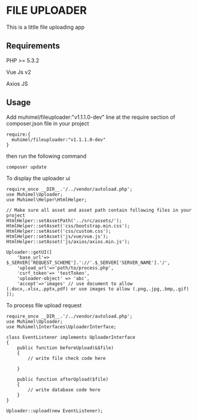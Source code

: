 # FILE UPLOADER
This is a little file uploading app
## Requirements
PHP >= 5.3.2

Vue Js v2

Axios JS

## Usage
Add muhimel/fileuploader:"v1.1.1.0-dev" line at the require section of composer.json file in your project

```
require:{
  muhimel/fileuploader:"v1.1.1.0-dev"
}
```
then run the following command 
```
composer update
```

To display the uploader ui

```
require_once __DIR__.'/../vendor/autoload.php';
use Muhimel\Uploader;
use Muhimel\Helper\HtmlHelper;

// Make sure all asset and asset path contain following files in your project 
HtmlHelper::setAssetPath('../src/assets/');
HtmlHelper::setAsset('css/bootstrap.min.css');
HtmlHelper::setAsset('css/custom.css');
HtmlHelper::setAsset('js/vue/vue.js');
HtmlHelper::setAsset('js/axios/axios.min.js');

Uploader::getUI([
    'base_url'=> $_SERVER['REQUEST_SCHEME'].'://'.$_SERVER['SERVER_NAME'].'/',
    'upload_url'=>'path/to/process.php',
    'csrf_token'=> 'testToken',
    'uploader-object' => 'abc',
    'accept'=>'images' // use document to allow (.docx,.xlsx,.pptx,pdf) or use images to allow (.png,.jpg,.bmp,.gif)
]);
```

To process file upload request

```
require_once __DIR__.'/../vendor/autoload.php';
use Muhimel\Uploader;
use Muhimel\Interfaces\UploaderInterface;

class EventListener implements UploaderInterface
{
    public function beforeUpload(&$file)
    {
        // write file check code here
        
    }

    public function afterUpload($file)
    {
        // write database code here
    }
} 

Uploader::upload(new EventListener);
```
